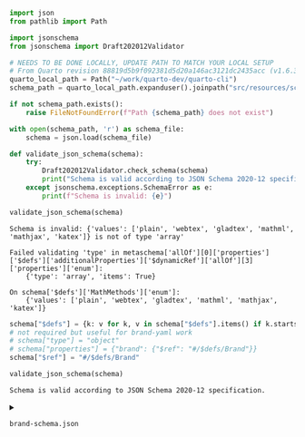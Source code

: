 

``` python
import json
from pathlib import Path

import jsonschema
from jsonschema import Draft202012Validator

# NEEDS TO BE DONE LOCALLY, UPDATE PATH TO MATCH YOUR LOCAL SETUP
# From Quarto revision 88819d5b9f092381d5d20a146ac3121dc2435acc (v1.6.37)
quarto_local_path = Path("~/work/quarto-dev/quarto-cli")
schema_path = quarto_local_path.expanduser().joinpath("src/resources/schema/json-schemas.json")

if not schema_path.exists():
    raise FileNotFoundError(f"Path {schema_path} does not exist")

with open(schema_path, 'r') as schema_file:
    schema = json.load(schema_file)
```

``` python
def validate_json_schema(schema):
    try:
        Draft202012Validator.check_schema(schema)
        print("Schema is valid according to JSON Schema 2020-12 specification.")
    except jsonschema.exceptions.SchemaError as e:
        print(f"Schema is invalid: {e}")
```

``` python
validate_json_schema(schema)
```

    Schema is invalid: {'values': ['plain', 'webtex', 'gladtex', 'mathml', 'mathjax', 'katex']} is not of type 'array'

    Failed validating 'type' in metaschema['allOf'][0]['properties']['$defs']['additionalProperties']['$dynamicRef']['allOf'][3]['properties']['enum']:
        {'type': 'array', 'items': True}

    On schema['$defs']['MathMethods']['enum']:
        {'values': ['plain', 'webtex', 'gladtex', 'mathml', 'mathjax', 'katex']}

``` python
schema["$defs"] = {k: v for k, v in schema["$defs"].items() if k.startswith("Brand")}
# not required but useful for brand-yaml work
# schema["type"] = "object"
# schema["properties"] = {"brand": {"$ref": "#/$defs/Brand"}}
schema["$ref"] = "#/$defs/Brand"

validate_json_schema(schema)
```

    Schema is valid according to JSON Schema 2020-12 specification.

<details>

<summary>

<code>brand-schema.json</code>
</summary>

``` python
import json
from pathlib import Path

with Path(".").joinpath("brand.schema.json").open("w") as f:
    f.write(json.dumps(schema, indent=2))

# print(json.dumps(schema, indent=2))
```

</details>
